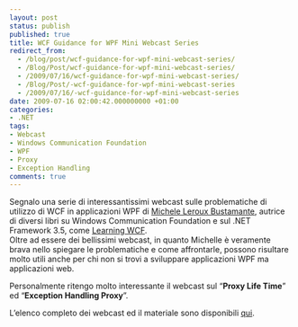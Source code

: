 ```yaml
---
layout: post
status: publish
published: true
title: WCF Guidance for WPF Mini Webcast Series
redirect_from: 
  - /blog/post/wcf-guidance-for-wpf-mini-webcast-series/
  - /Blog/Post/wcf-guidance-for-wpf-mini-webcast-series/
  - /2009/07/16/wcf-guidance-for-wpf-mini-webcast-series/
  - /Blog/Post/-wcf-guidance-for-wpf-mini-webcast-series
  - /2009/07/16/-wcf-guidance-for-wpf-mini-webcast-series
date: 2009-07-16 02:00:42.000000000 +01:00
categories:
- .NET
tags:
- Webcast
- Windows Communication Foundation
- WPF
- Proxy
- Exception Handling
comments: true
---
```

<p>Segnalo una serie di interessantissimi webcast sulle problematiche di utilizzo di WCF in applicazioni WPF di <a target="_blank" rel="nofollow" href="http://www.dasblonde.net/" title="Michele Leroux Bustamante's Blog">Michele Leroux Bustamante</a>, autrice di diversi libri su Windows Communication Foundation e sul .NET Framework 3.5, come <a target="_blank" rel="nofollow" href="http://www.amazon.com/Learning-WCF-Hands-Michele-Bustamante/dp/0596101627/ref=sr_1_1?ie=UTF8&amp;s=books&amp;qid=1247691290&amp;sr=8-1" title="Learning WCF">Learning WCF</a>.     <br />
Oltre ad essere dei bellissimi webcast, in quanto Michelle &egrave; veramente brava nello spiegare le problematiche e come affrontarle, possono risultare molto utili anche per chi non si trovi a sviluppare applicazioni WPF ma applicazioni web.</p>
<p>Personalmente ritengo molto interessante il webcast sul &ldquo;<strong>Proxy Life Time</strong>&rdquo; ed &ldquo;<strong>Exception Handling Proxy</strong>&rdquo;.</p>
<p>L&rsquo;elenco completo dei webcast ed il materiale sono disponibili <a target="_blank" href="http://wcfguidanceforwpf.codeplex.com/Release/ProjectReleases.aspx?ReleaseId=28192#DownloadId=70901" title="WCF Guidance for WPF Mini Webcast Series">qui</a>.</p>
